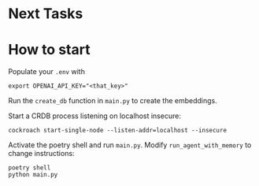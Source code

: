 # Next Tasks

# How to start

Populate your `.env` with

```
export OPENAI_API_KEY="<that_key>"
```

Run the `create_db` function in `main.py` to create the embeddings.

Start a CRDB process listening on localhost insecure:

```
cockroach start-single-node --listen-addr=localhost --insecure
```

Activate the poetry shell and run `main.py`. Modify `run_agent_with_memory` to change instructions:

```
poetry shell
python main.py
```